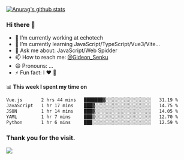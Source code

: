 [![Anurag's github stats](https://github-readme-stats.vercel.app/api?username=gideonsenku)](https://github.com/anuraghazra/github-readme-stats)
### Hi there 👋
- 🔭 I’m currently working at echotech
- 🌱 I’m currently learning JavaScript/TypeScript/Vue3/Vite...
- 💬 Ask me about: JavaScript/Web Spidder 
- 📫 How to reach me: [@Gideon_Senku](https://t.me/Gideon_Senku)
- 😄 Pronouns: ...
- ⚡ Fun fact: I ❤️ 🎵

📊 **This week I spent my time on**
<!--START_SECTION:waka-->

```txt
Vue.js       2 hrs 44 mins   ███████▓░░░░░░░░░░░░░░░░░   31.19 %
JavaScript   1 hr 17 mins    ███▓░░░░░░░░░░░░░░░░░░░░░   14.75 %
JSON         1 hr 14 mins    ███▓░░░░░░░░░░░░░░░░░░░░░   14.05 %
YAML         1 hr 7 mins     ███▒░░░░░░░░░░░░░░░░░░░░░   12.70 %
Python       1 hr 6 mins     ███░░░░░░░░░░░░░░░░░░░░░░   12.59 %
```

<!--END_SECTION:waka-->


### Thank you for the visit.
![](http://profile-counter.glitch.me/gideonsenku/count.svg)
<!--
**GideonSenku/GideonSenku** is a ✨ _special_ ✨ repository because its `README.md` (this file) appears on your GitHub profile.

Here are some ideas to get you started:

- 🔭 I’m currently working on ...
- 🌱 I’m currently learning ...
- 👯 I’m looking to collaborate on ...
- 🤔 I’m looking for help with ...
- 💬 Ask me about ...
- 📫 How to reach me: ...
- 😄 Pronouns: ...
- ⚡ Fun fact: ...
-->
